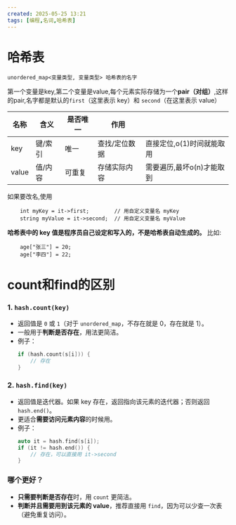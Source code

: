 ```yaml
---
created: 2025-05-25 13:21
tags: [编程,名词,哈希表]
---
```


# 哈希表

```
unordered_map<变量类型, 变量类型> 哈希表的名字

```
第一个变量是key,第二个变量是value,每个元素实际存储为一个**pair（对组）**,这样的pair,名字都是默认的`first`（这里表示 key）和 `second`（在这里表示 value）

| 名称    | 含义   | 是否唯一 | 作用      |                 |
| ----- | ---- | ---- | ------- | --------------- |
| key   | 键/索引 | 唯一   | 查找/定位数据 | 直接定位,o(1)时间就能取用 |
| value | 值/内容 | 可重复  | 存储实际内容  | 需要遍历,最坏o(n)才能取到 |

如果要改名,使用
```
    int myKey = it->first;        // 用自定义变量名 myKey
    string myValue = it->second;  // 用自定义变量名 myValue
```
**哈希表中的 key 值是程序员自己设定和写入的，不是哈希表自动生成的。** 比如:
```
    age["张三"] = 20;
    age["李四"] = 22;

```


# count和find的区别
### 1. `hash.count(key)`
- 返回值是 `0` 或 `1`（对于 `unordered_map`，不存在就是 0，存在就是 1）。
- 一般用于**判断是否存在**，用法更简洁。
- 例子：
  ```cpp
  if (hash.count(s[i])) {
      // 存在
  }
  ```

### 2. `hash.find(key)`
- 返回值是迭代器。如果 key 存在，返回指向该元素的迭代器；否则返回 `hash.end()`。
- 更适合**需要访问元素内容**的时候用。
- 例子：
  ```cpp
  auto it = hash.find(s[i]);
  if (it != hash.end()) {
      // 存在，可以直接用 it->second
  }
  ```

### 哪个更好？
- **只需要判断是否存在**时，用 `count` 更简洁。
- **判断并且需要用到该元素的 value**，推荐直接用 `find`，因为可以少查一次表（避免重复访问）。